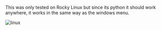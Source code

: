 This was only tested on Rocky Linux but since its python it should work anywhere, it works in the same way as the windows menu.

![linux](https://github.com/user-attachments/assets/08d144b5-0050-4336-a1a8-925c8aa37123)
